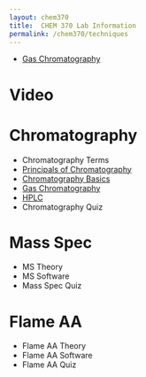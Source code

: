 ```yaml
---
layout: chem370
title:  CHEM 370 Lab Information
permalink: /chem370/techniques
---
```



- [Gas Chromatography](https://chem.libretexts.org/Bookshelves/Analytical_Chemistry/Supplemental_Modules_(Analytical_Chemistry)/Instrumental_Analysis/Chromatography/Gas_Chromatography)

# Video

# Chromatography

- Chromatography Terms
- <i class="fa fa-book fa"></i> [Principals of Chromatography](https://www.khanacademy.org/test-prep/mcat/chemical-processes/separations-purifications/a/principles-of-chromatography)
- <i class="fa fa-play-circle fa"></i> [Chromatography Basics](https://www.khanacademy.org/test-prep/mcat/chemical-processes/separations-purifications/v/basics-of-chromatography)
- <i class="fa fa-play-circle fa"></i> [Gas Chromatography](https://www.khanacademy.org/test-prep/mcat/chemical-processes/separations-purifications/v/gas-chromatography)
- <i class="fa fa-play-circle fa"></i> [HPLC](https://www.youtube.com/watch?v=kz_egMtdnL4)
- Chromatography Quiz

# Mass Spec
<!-- https://www.youtube.com/watch?v=J-wao0O0_qM -->
<!-- https://www.youtube.com/watch?v=hSirWciIvSg -->
- MS Theory
- MS Software
- Mass Spec Quiz

# Flame AA
- Flame AA Theory
- Flame AA Software
- Flame AA Quiz

<!-- # I Make -->
<!-- - MS -->
<!-- - Flame AA -->
